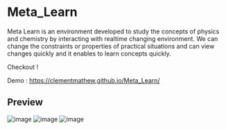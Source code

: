 # Meta_Learn

Meta Learn is an environment developed to study the concepts of physics and chemistry by interacting with realtime changing environment.
We can change the constraints or properties of practical situations and can view changes quickly and it enables to learn concepts quickly.

Checkout !

Demo : https://clementmathew.github.io/Meta_Learn/

## Preview
![image](https://user-images.githubusercontent.com/89939823/234174396-a7a66f3c-8441-4f92-bb02-7be3ed112b4f.png)
![image](https://user-images.githubusercontent.com/89939823/234174413-3ba466c1-32b9-4200-90b7-ab71991fe4c9.png)
![image](https://user-images.githubusercontent.com/89939823/234174428-ac7559b2-caef-4000-aab2-c70d32ec2af9.png)
